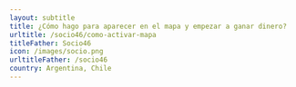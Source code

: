 ```yaml
---
layout: subtitle
title: ¿Cómo hago para aparecer en el mapa y empezar a ganar dinero?
urltitle: /socio46/como-activar-mapa
titleFather: Socio46
icon: /images/socio.png
urltitleFather: /socio46
country: Argentina, Chile
---
```

